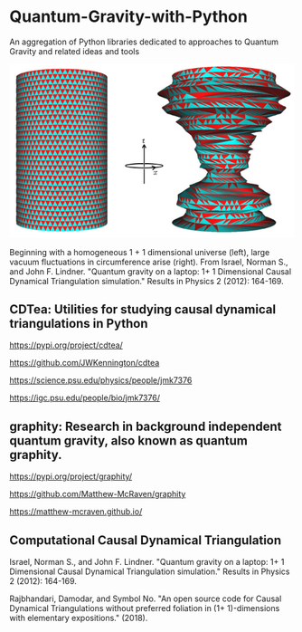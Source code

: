 # Quantum-Gravity-with-Python
An aggregation of Python libraries dedicated to approaches to Quantum Gravity and related ideas and tools

![](img/cdt1.png)

Beginning with a homogeneous 1 + 1 dimensional universe (left), large vacuum fluctuations in circumference arise (right). From Israel, Norman S., and John F. Lindner. "Quantum gravity on a laptop: 1+ 1 Dimensional Causal Dynamical Triangulation simulation." Results in Physics 2 (2012): 164-169.

## CDTea: Utilities for studying causal dynamical triangulations in Python

https://pypi.org/project/cdtea/

https://github.com/JWKennington/cdtea

https://science.psu.edu/physics/people/jmk7376

https://igc.psu.edu/people/bio/jmk7376/

## graphity: Research in background independent quantum gravity, also known as quantum graphity.

https://pypi.org/project/graphity/

https://github.com/Matthew-McRaven/graphity

https://matthew-mcraven.github.io/

## Computational Causal Dynamical Triangulation

Israel, Norman S., and John F. Lindner. "Quantum gravity on a laptop: 1+ 1 Dimensional Causal Dynamical Triangulation simulation." Results in Physics 2 (2012): 164-169.

Rajbhandari, Damodar, and Symbol No. "An open source code for Causal Dynamical Triangulations without preferred foliation in (1+ 1)-dimensions with elementary expositions." (2018).


